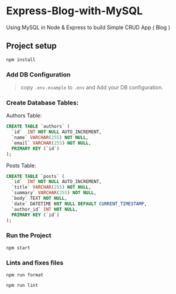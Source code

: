 # Express-Blog-with-MySQL
Using MySQL in Node &amp; Express to build Simple CRUD App ( Blog )


## Project setup
```
npm install
```

### Add DB Configuration

> copy `.env.example` to `.env` and Add your DB configuration.


### Create Database Tables:

Authors Table:
```sql
CREATE TABLE `authors` (
  `id`  INT NOT NULL AUTO_INCREMENT,
  `name` VARCHAR(255) NOT NULL,
  `email` VARCHAR(255) NOT NULL,
  PRIMARY KEY (`id`)
);
```

Posts Table:
```sql
CREATE TABLE `posts` (
  `id`  INT NOT NULL AUTO_INCREMENT,
  `title` VARCHAR(255) NOT NULL,
  `summary` VARCHAR(255) NOT NULL,
  `body` TEXT NOT NULL,
  `date` DATETIME NOT NULL DEFAULT CURRENT_TIMESTAMP,
  `author_id` INT NOT NULL,
  PRIMARY KEY (`id`)
);
```

### Run the Project
```
npm start
```

### Lints and fixes files
```
npm run format
```
```
npm run lint
```

